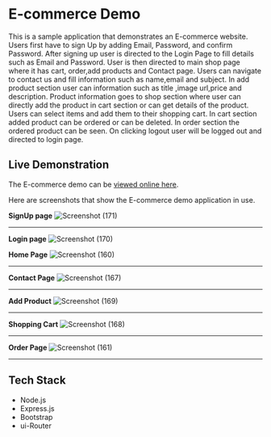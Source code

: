 # E-commerce Demo

This is a sample application that demonstrates an E-commerce website. 
Users first have to sign Up by adding Email, Password, and confirm Password.
After signing up user is directed to the Login Page to fill details such as Email and Password.
User is then directed to main shop page where it has cart, order,add products and Contact page.
Users can navigate to contact us and fill information such as name,email and subject.
In add product section user can information such as title ,image url,price and description.
Product information goes to shop section where user can directly add the product in cart section or can get details of the product. Users can select items and 
add them to their shopping cart.
In cart section added product can be ordered or can be deleted.
In order section the ordered product can be seen.
On clicking logout user will be logged out and directed to login page.


## Live Demonstration

The E-commerce demo can be [viewed online here](http://abhi.techfestsliet.org/).

Here are screenshots that show the E-commerce demo application in use.

**SignUp page**
![Screenshot (171)](https://github.com/Abhinya0501/Xenonstackproject/assets/63992983/1fabf31a-6788-40a5-a47a-9d241669edfa)

---
**Login page**
![Screenshot (170)](https://github.com/Abhinya0501/Xenonstackproject/assets/63992983/c6f3e279-d853-427a-82e1-f1d082991bf4)

**Home Page**
![Screenshot (160)](https://github.com/Abhinya0501/Xenonstackproject/assets/63992983/79c87cf3-08a0-4084-be29-a7fdc927201a)

---

**Contact Page**
![Screenshot (167)](https://github.com/Abhinya0501/Xenonstackproject/assets/63992983/0a7c9c96-c464-4c4f-a36e-62fe2dd8fbe0)


---

**Add Product** 
![Screenshot (169)](https://github.com/Abhinya0501/Xenonstackproject/assets/63992983/ea3f2855-dc91-4c76-a050-fd0013f617d4)


---
**Shopping Cart**
![Screenshot (168)](https://github.com/Abhinya0501/Xenonstackproject/assets/63992983/5005d355-391d-47db-bac0-9b8d41e345fe)


---
**Order Page**
![Screenshot (161)](https://github.com/Abhinya0501/Xenonstackproject/assets/63992983/0cbcc288-6d52-4dfe-a9f3-494f706a0448)

---

## Tech Stack
* Node.js
* Express.js
* Bootstrap
* ui-Router
